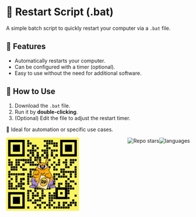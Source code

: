 # 🔄 Restart Script (.bat)

A simple batch script to quickly restart your computer via a `.bat` file.

## 🚀 Features

- Automatically restarts your computer.
- Can be configured with a timer (optional).
- Easy to use without the need for additional software.

## 📜 How to Use

1. Download the `.bat` file.
2. Run it by **double-clicking**.
3. (Optional) Edit the file to adjust the restart timer.

📌 Ideal for automation or specific use cases.

<a href="https://saweria.co/bl4ckswat" target="_blank" title="Support Me">
    <img src="https://raw.githubusercontent.com/bl4ckswat/bl4ckswat/main/saweria-bl4ckswat.webp" alt="QR Code Saweria" width="200">
</a>

<img src="https://img.shields.io/github/languages/top/bl4ckswat/restart-windows-bat" alt="languages" align="right">

<img src="https://img.shields.io/github/stars/bl4ckswat/restart-windows-bat" alt="Repo stars" align="right">
